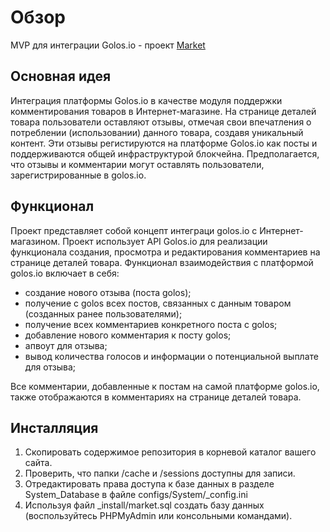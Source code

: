 ﻿# Обзор

MVP для интеграции Golos.io - проект [Market](https://golos.wecandevelopit.com/)

## Основная идея

Интеграция платформы Golos.io в качестве модуля поддержки комментирования товаров в Интернет-магазине. 
На странице деталей товара пользователи оставляют отзывы, отмечая свои впечатления о потреблении (использовании) данного товара, создавя уникальный контент. Эти отзывы регистируются на платформе Golos.io как посты и поддерживаются общей инфраструктурой блокчейна.
Предполагается, что отзывы и комментарии могут оставлять пользователи, зарегистрированные в golos.io.

## Функционал

Проект представляет собой концепт интеграци golos.io с Интернет-магазином. Проект использует API Golos.io для реализации функционала создания, просмотра и редактирования комментариев на странице деталей товара.
Функционал взаимодействия с платформой golos.io включает в себя:
- создание нового отзыва (поста golos);
- получение с golos всех постов, связанных с данным товаром (созданных ранее пользователями);
- получение всех комментариев конкретного поста с golos;
- добавление нового комментария к посту golos;
- апвоут для отзыва;
- вывод количества голосов и информации о потенциальной выплате для отзыва;

Все комментарии, добавленные к постам на самой платформе golos.io, также отображаются в комментариях на странице деталей товара.

## Инсталляция
1. Скопировать содержимое репозитория в корневой каталог вашего сайта.
2. Проверить, что папки /cache и /sessions доступны для записи.
3. Отредактировать права доступа к базе данных в разделе System_Database в файле configs/System/_config.ini
4. Используя файл _install/market.sql создать базу данных (воспользуйтесь PHPMyAdmin или консольными командами).


